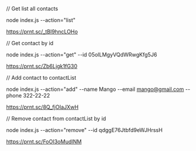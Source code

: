 // Get list all contacts

node index.js --action="list"

https://prnt.sc/_tBl9hncLOHo

// Get contact by id

node index.js --action="get" --id 05olLMgyVQdWRwgKfg5J6

https://prnt.sc/Zb6Ljgk1fG30

// Add contact to contactList

node index.js --action="add" --name Mango --email mango@gmail.com --phone 322-22-22

https://prnt.sc/8Q_fjOIaJXwH

// Remove contact from contactList by id

node index.js --action="remove" --id qdggE76Jtbfd9eWJHrssH

https://prnt.sc/FoOI3oMudINM

